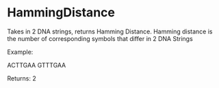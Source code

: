 # HammingDistance
 Takes in 2 DNA strings, returns Hamming Distance. Hamming distance is the number of corresponding symbols that differ in 2 DNA Strings

 Example:

 ACTTGAA
 GTTTGAA

 Returns: 2
